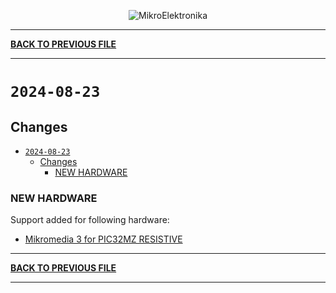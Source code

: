 <p align="center">
  <img src="http://www.mikroe.com/img/designs/beta/logo_small.png?raw=true" alt="MikroElektronika"/>
</p>

---

**[BACK TO PREVIOUS FILE](../changelog.md)**

---

# `2024-08-23`

## Changes

+ [`2024-08-23`](#2024-08-23)
  + [Changes](#changes)
    + [NEW HARDWARE](#new-hardware)

### NEW HARDWARE

Support added for following hardware:

+ [Mikromedia 3 for PIC32MZ RESISTIVE](https://www.mikroe.com/mikromedia-3-for-pic32mz-resistive)

---

**[BACK TO PREVIOUS FILE](../changelog.md)**

---
